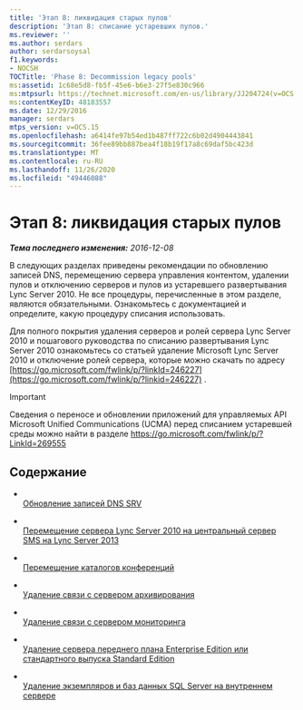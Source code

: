 ```yaml
---
title: 'Этап 8: ликвидация старых пулов'
description: 'Этап 8: списание устаревших пулов.'
ms.reviewer: ''
ms.author: serdars
author: serdarsoysal
f1.keywords:
- NOCSH
TOCTitle: 'Phase 8: Decommission legacy pools'
ms:assetid: 1c68e5d8-fb5f-45e6-b6e3-27f5e830c966
ms:mtpsurl: https://technet.microsoft.com/en-us/library/JJ204724(v=OCS.15)
ms:contentKeyID: 48183557
ms.date: 12/29/2016
manager: serdars
mtps_version: v=OCS.15
ms.openlocfilehash: a6414fe97b54ed1b487ff722c6b02d4904443841
ms.sourcegitcommit: 36fee89bb887bea4f18b19f17a8c69daf5bc423d
ms.translationtype: MT
ms.contentlocale: ru-RU
ms.lasthandoff: 11/26/2020
ms.locfileid: "49446088"
---
```

# <a name="phase-8-decommission-legacy-pools"></a>Этап 8: ликвидация старых пулов

<div data-xmlns="http://www.w3.org/1999/xhtml">

<div class="topic" data-xmlns="http://www.w3.org/1999/xhtml" data-msxsl="urn:schemas-microsoft-com:xslt" data-cs="https://msdn.microsoft.com/">

<div data-asp="https://msdn2.microsoft.com/asp">



</div>

<div id="mainSection">

<div id="mainBody">

<span> </span>

_**Тема последнего изменения:** 2016-12-08_

В следующих разделах приведены рекомендации по обновлению записей DNS, перемещению сервера управления контентом, удалении пулов и отключению серверов и пулов из устаревшего развертывания Lync Server 2010. Не все процедуры, перечисленные в этом разделе, являются обязательными. Ознакомьтесь с документацией и определите, какую процедуру списания использовать.

Для полного покрытия удаления серверов и ролей сервера Lync Server 2010 и пошагового руководства по списанию развертывания Lync Server 2010 ознакомьтесь со статьей удаление Microsoft Lync Server 2010 и отключение ролей сервера, которые можно скачать по адресу [https://go.microsoft.com/fwlink/p/?linkId=246227](https://go.microsoft.com/fwlink/p/?linkid=246227) .

<div>


> [!IMPORTANT]  
> Сведения о переносе и обновлении приложений для управляемых API Microsoft Unified Communications (UCMA) перед списанием устаревшей среды можно найти в разделе <A href="https://go.microsoft.com/fwlink/p/?linkid=269555">https://go.microsoft.com/fwlink/p/?LinkId=269555</A>



</div>

<div>

## <a name="in-this-section"></a>Содержание

  - <span></span>  
    [Обновление записей DNS SRV](update-dns-srv-records.md)

  - <span></span>  
    [Перемещение сервера Lync Server 2010 на центральный сервер SMS на Lync Server 2013](move-the-lync-server-2010-central-management-server-to-lync-server-2013.md)

  - <span></span>  
    [Перемещение каталогов конференций](move-lync-server-2010-conference-directories-to-lync-server-2013.md)

  - <span></span>  
    [Удаление связи с сервером архивирования](remove-the-archiving-server-association.md)

  - <span></span>  
    [Удаление связи с сервером мониторинга](remove-the-monitoring-server-association.md)

  - <span></span>  
    [Удаление сервера переднего плана Enterprise Edition или стандартного выпуска Standard Edition](remove-the-enterprise-edition-front-end-server-or-standard-edition-front-end-server.md)

  - <span></span>  
    [Удаление экземпляров и баз данных SQL Server на внутреннем сервере](remove-sql-server-instances-and-databases-on-the-back-end-server.md)

</div>

</div>

<span> </span>

</div>

</div>

</div>

